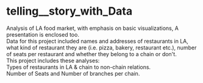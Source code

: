 # telling__story_with_Data
Analysis of LA food market, with emphasis on basic visualizations, A presentation is enclosed too.
<br>
Data for this project included names and addresses of restaurants in LA, what kind of restaurant they are (i.e. pizza, bakery, restaurant etc.), number of seats per restaurant and whether they belong to a chain or don't.
<br>
This project includes these analyses: 
<br>
Types of restaurants in LA & chain to non-chain relations.
<br>
Number of Seats and Number of branches per chain.
<br>

